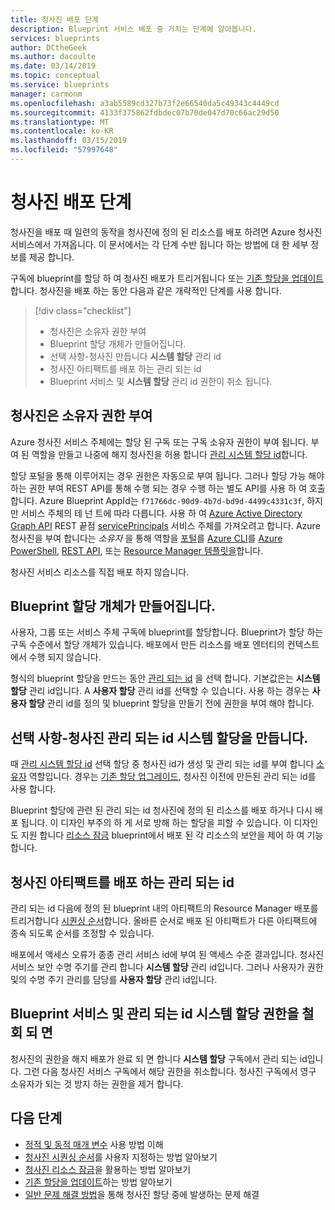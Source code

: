 ```yaml
---
title: 청사진 배포 단계
description: Blueprint 서비스 배포 중 거치는 단계에 알아봅니다.
services: blueprints
author: DCtheGeek
ms.author: dacoulte
ms.date: 03/14/2019
ms.topic: conceptual
ms.service: blueprints
manager: carmonm
ms.openlocfilehash: a3ab5589cd327b73f2e66540da5c49343c4449cd
ms.sourcegitcommit: 4133f375862fdbdec07b70de047d70c66ac29d50
ms.translationtype: MT
ms.contentlocale: ko-KR
ms.lasthandoff: 03/15/2019
ms.locfileid: "57997648"
---
```

# <a name="stages-of-a-blueprint-deployment"></a>청사진 배포 단계

청사진을 배포 때 일련의 동작을 청사진에 정의 된 리소스를 배포 하려면 Azure 청사진 서비스에서 가져옵니다. 이 문서에서는 각 단계 수반 됩니다 하는 방법에 대 한 세부 정보를 제공 합니다.

구독에 blueprint를 할당 하 여 청사진 배포가 트리거됩니다 또는 [기존 할당을 업데이트](../how-to/update-existing-assignments.md)합니다. 청사진을 배포 하는 동안 다음과 같은 개략적인 단계를 사용 합니다.

> [!div class="checklist"]
> - 청사진은 소유자 권한 부여
> - Blueprint 할당 개체가 만들어집니다.
> - 선택 사항-청사진 만듭니다 **시스템 할당** 관리 id
> - 청사진 아티팩트를 배포 하는 관리 되는 id
> - Blueprint 서비스 및 **시스템 할당** 관리 id 권한이 취소 됩니다.

## <a name="blueprints-granted-owner-rights"></a>청사진은 소유자 권한 부여

Azure 청사진 서비스 주체에는 할당 된 구독 또는 구독 소유자 권한이 부여 됩니다. 부여 된 역할을 만들고 나중에 해지 청사진을 허용 합니다 [관리 시스템 할당 id](../../../active-directory/managed-identities-azure-resources/overview.md)합니다.

할당 포털을 통해 이루어지는 경우 권한은 자동으로 부여 됩니다. 그러나 할당 가능 해야 하는 권한 부여 REST API를 통해 수행 되는 경우 수행 하는 별도 API를 사용 하 여 호출 합니다. Azure Blueprint AppId는 `f71766dc-90d9-4b7d-bd9d-4499c4331c3f`, 하지만 서비스 주체의 테 넌 트에 따라 다릅니다. 사용 하 여 [Azure Active Directory Graph API](../../../active-directory/develop/active-directory-graph-api.md) REST 끝점 [servicePrincipals](/graph/api/resources/serviceprincipal) 서비스 주체를 가져오려고 합니다. Azure 청사진을 부여 합니다는 _소유자_ 을 통해 역할을 [포털](../../../role-based-access-control/role-assignments-portal.md)를 [Azure CLI](../../../role-based-access-control/role-assignments-cli.md)를 [Azure PowerShell](../../../role-based-access-control/role-assignments-powershell.md), [REST API](../../../role-based-access-control/role-assignments-rest.md), 또는 [Resource Manager 템플릿을](../../../role-based-access-control/role-assignments-template.md)합니다.

청사진 서비스 리소스를 직접 배포 하지 않습니다.

## <a name="the-blueprint-assignment-object-is-created"></a>Blueprint 할당 개체가 만들어집니다.

사용자, 그룹 또는 서비스 주체 구독에 blueprint를 할당합니다. Blueprint가 할당 하는 구독 수준에서 할당 개체가 있습니다. 배포에서 만든 리소스를 배포 엔터티의 컨텍스트에서 수행 되지 않습니다.

형식의 blueprint 할당을 만드는 동안 [관리 되는 id](../../../active-directory/managed-identities-azure-resources/overview.md) 을 선택 합니다. 기본값은는 **시스템 할당** 관리 id입니다. A **사용자 할당** 관리 id를 선택할 수 있습니다. 사용 하는 경우는 **사용자 할당** 관리 id를 정의 및 blueprint 할당을 만들기 전에 권한을 부여 해야 합니다.

## <a name="optional---blueprints-creates-system-assigned-managed-identity"></a>선택 사항-청사진 관리 되는 id 시스템 할당을 만듭니다.

때 [관리 시스템 할당 id](../../../active-directory/managed-identities-azure-resources/overview.md) 선택 할당 중 청사진 id가 생성 및 관리 되는 id를 부여 합니다 [소유자](../../../role-based-access-control/built-in-roles.md#owner) 역할입니다. 경우는 [기존 할당 업그레이드](../how-to/update-existing-assignments.md), 청사진 이전에 만든된 관리 되는 id를 사용 합니다.

Blueprint 할당에 관련 된 관리 되는 id 청사진에 정의 된 리소스를 배포 하거나 다시 배포 됩니다. 이 디자인 부주의 하 게 서로 방해 하는 할당을 피할 수 있습니다.
이 디자인도 지원 합니다 [리소스 잠금](./resource-locking.md) blueprint에서 배포 된 각 리소스의 보안을 제어 하 여 기능 합니다.

## <a name="the-managed-identity-deploys-blueprint-artifacts"></a>청사진 아티팩트를 배포 하는 관리 되는 id

관리 되는 id 다음에 정의 된 blueprint 내의 아티팩트의 Resource Manager 배포를 트리거합니다 [시퀀싱 순서](./sequencing-order.md)합니다. 올바른 순서로 배포 된 아티팩트가 다른 아티팩트에 종속 되도록 순서를 조정할 수 있습니다.

배포에서 액세스 오류가 종종 관리 서비스 id에 부여 된 액세스 수준 결과입니다. 청사진 서비스 보안 수명 주기를 관리 합니다 **시스템 할당** 관리 id입니다. 그러나 사용자가 권한 및의 수명 주기 관리를 담당를 **사용자 할당** 관리 id입니다.

## <a name="blueprint-service-and-system-assigned-managed-identity-rights-are-revoked"></a>Blueprint 서비스 및 관리 되는 id 시스템 할당 권한을 철회 되 면

청사진의 권한을 해지 배포가 완료 되 면 합니다 **시스템 할당** 구독에서 관리 되는 id입니다. 그런 다음 청사진 서비스 구독에서 해당 권한을 취소합니다. 청사진 구독에서 영구 소유자가 되는 것 방지 하는 권한을 제거 합니다.

## <a name="next-steps"></a>다음 단계

- [정적 및 동적 매개 변수](parameters.md) 사용 방법 이해
- [청사진 시퀀싱 순서](sequencing-order.md)를 사용자 지정하는 방법 알아보기
- [청사진 리소스 잠금](resource-locking.md)을 활용하는 방법 알아보기
- [기존 할당을 업데이트](../how-to/update-existing-assignments.md)하는 방법 알아보기
- [일반 문제 해결 방법](../troubleshoot/general.md)을 통해 청사진 할당 중에 발생하는 문제 해결